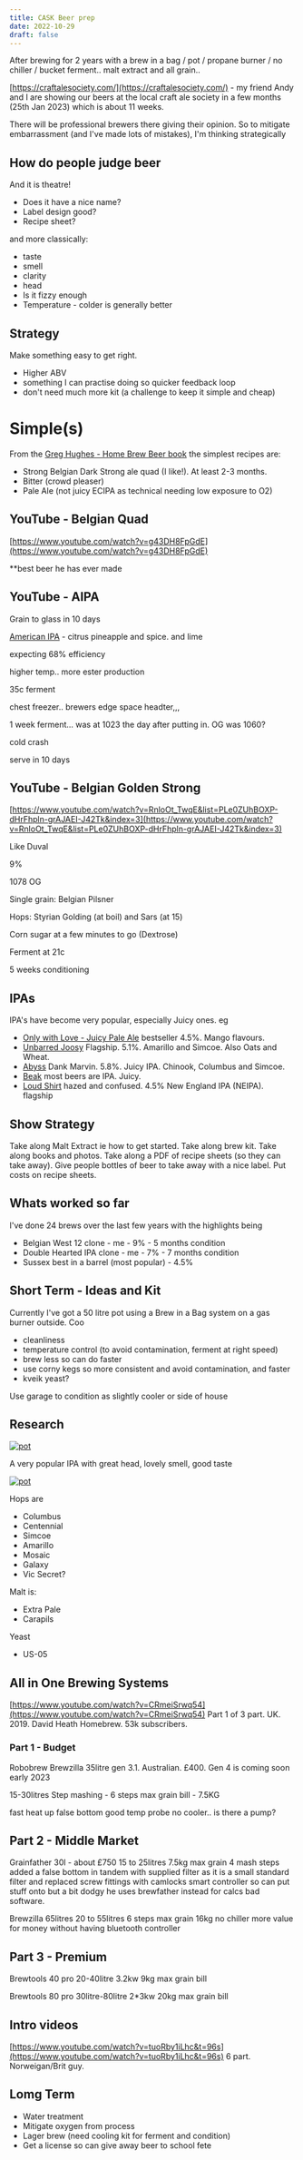 ```yaml
---
title: CASK Beer prep 
date: 2022-10-29
draft: false 
---
```


<!-- [https://www.brewersfriend.com/homebrew/recipe/view/1289160/kingston-jpa](https://www.brewersfriend.com/homebrew/recipe/view/1289160/kingston-jpa)  -->

After brewing for 2 years with a brew in a bag / pot / propane burner / no chiller / bucket ferment.. malt extract and all grain..

[https://craftalesociety.com/](https://craftalesociety.com/) - my friend Andy and I are showing our beers at the local craft ale society in a few months (25th Jan 2023) which is about 11 weeks.

There will be professional brewers there giving their opinion. So to mitigate embarrassment (and I've made lots of mistakes), I'm thinking strategically

## How do people judge beer

And it is theatre!

- Does it have a nice name?
- Label design good?
- Recipe sheet?

and more classically:

- taste
- smell
- clarity 
- head
- Is it fizzy enough
- Temperature - colder is generally better

## Strategy

Make something easy to get right.

- Higher ABV
- something I can practise doing so quicker feedback loop
- don't need much more kit (a challenge to keep it simple and cheap)


# Simple(s)

From the [Greg Hughes - Home Brew Beer book](https://www.amazon.co.uk/Home-Brew-Beer-Greg-Hughes/dp/1409331768) the simplest recipes are:

- Strong Belgian Dark Strong ale quad (I like!). At least 2-3 months. 
- Bitter (crowd pleaser)
- Pale Ale (not juicy ECIPA as technical needing low exposure to O2)

## YouTube - Belgian Quad

[https://www.youtube.com/watch?v=g43DH8FpGdE](https://www.youtube.com/watch?v=g43DH8FpGdE)

**best beer he has ever made




## YouTube - AIPA

Grain to glass in 10 days

[American IPA](https://www.youtube.com/watch?v=-E7Ge3-Wu44&list=PLe0ZUhBOXP-dfa_p6HlNSoQcIbS2HCrUD) - citrus pineapple and spice. and lime


expecting 68% efficiency

higher temp.. more ester production

35c ferment

chest freezer.. brewers edge space headter,,, 

1 week ferment... was at 1023 the day after putting in. OG was 1060?

cold crash

serve in 10 days


## YouTube - Belgian Golden Strong


[https://www.youtube.com/watch?v=RnloOt_TwqE&list=PLe0ZUhBOXP-dHrFhpln-grAJAEI-J42Tk&index=3](https://www.youtube.com/watch?v=RnloOt_TwqE&list=PLe0ZUhBOXP-dHrFhpln-grAJAEI-J42Tk&index=3)

Like Duval

9%

1078 OG

Single grain: Belgian Pilsner

Hops: Styrian Golding (at boil) and Sars (at 15)

Corn sugar at a few minutes to go (Dextrose)


Ferment at 21c

5 weeks conditioning

## IPAs

IPA's have become very popular, especially Juicy ones. eg 

- [Only with Love - Juicy Pale Ale](https://onlywithlove.co/products/reboot-juicy-pale?variant=41809219485845) bestseller 4.5%.  Mango flavours.
- [Unbarred Joosy](https://www.unbarredbrewery.com/collections/unbarred-shop/products/joosy-5-1) Flagship. 5.1%. Amarillo and Simcoe. Also Oats and Wheat.
- [Abyss](https://abyssbrewing.co.uk/collections/cans/products/dank-marvin-juicey-ipa) Dank Marvin. 5.8%. Juicy IPA. Chinook, Columbus and Simcoe.
- [Beak](https://beakbrewery.com/collections/beer) most beers are IPA. Juicy.
- [Loud Shirt](https://loudshirtbeer.co.uk/product/hazed-confused-neipa-440ml-cans/) hazed and confused. 4.5% New England IPA (NEIPA). flagship

## Show Strategy

Take along Malt Extract ie how to get started. Take along brew kit. Take along books and photos. Take along a PDF of recipe sheets (so they can take away). Give people bottles of beer to take away with a nice label. Put costs on recipe sheets.

## Whats worked so far 

I've done 24 brews over the last few years with the highlights being

- Belgian West 12 clone - me -  9% - 5 months condition
- Double Hearted IPA clone - me - 7% - 7 months condition
- Sussex best in a barrel (most popular) - 4.5%

## Short Term - Ideas and Kit

Currently I've got a 50 litre pot using a Brew in a Bag system on a gas burner outside. Coo

- cleanliness
- temperature control (to avoid contamination, ferment at right speed)
- brew less so can do faster
- use corny kegs so more consistent and avoid contamination, and faster
- kveik yeast?

Use garage to condition as slightly cooler or side of house

<!-- [![pot](/images/2022-10-08/6.jpg "treatment")](/images/2022-10-08/6.jpg) -->

## Research


[![pot](/images/2022-10-29/1.jpg "neckoil")](/images/2022-10-29/1.jpg)

A very popular IPA with great head, lovely smell, good taste

[![pot](/images/2022-10-29/2.jpg "neckoil")](/images/2022-10-29/2.jpg)

Hops are

- Columbus
- Centennial
- Simcoe
- Amarillo
- Mosaic
- Galaxy
- Vic Secret?

Malt is:

- Extra Pale
- Carapils

Yeast

- US-05

## All in One Brewing Systems

[https://www.youtube.com/watch?v=CRmeiSrwq54](https://www.youtube.com/watch?v=CRmeiSrwq54) Part 1 of 3 part. UK. 2019. David Heath Homebrew. 53k subscribers.

### Part 1 - Budget

Robobrew Brewzilla 35litre gen 3.1. Australian. £400. Gen 4 is coming soon early 2023

15-30litres
Step mashing - 6 steps
max grain bill - 7.5KG

fast heat up
false bottom
good temp probe
no cooler.. is there a pump?


## Part 2 - Middle Market
Grainfather 30l - about £750
 15 to 25litres
 7.5kg max grain
4 mash steps
 added a false bottom in tandem with supplied filter as it is a small standard filter
  and replaced screw fittings with camlocks
	smart controller so can put stuff onto 
	   but a bit dodgy
he uses brewfather instead for calcs
 bad software.


Brewzilla 65litres
 20 to 55litres
   6 steps
  max grain 16kg
	no chiller
	more value for money without having bluetooth controller


## Part 3 - Premium

Brewtools 40 pro
 20-40litre
 3.2kw
  9kg max grain bill

Brewtools 80 pro
 30litre-80litre
  2*3kw
	20kg max grain bill






## Intro videos

[https://www.youtube.com/watch?v=tuoRby1iLhc&t=96s](https://www.youtube.com/watch?v=tuoRby1iLhc&t=96s) 6 part. Norweigan/Brit guy.



## Lomg Term

- Water treatment
- Mitigate oxygen from process
- Lager brew (need cooling kit for ferment and condition)
- Get a license so can give away beer to school fete